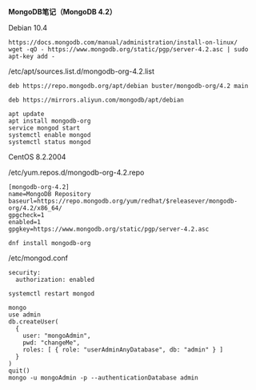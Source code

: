 **MongoDB笔记（MongoDB 4.2）**

Debian 10.4
```
https://docs.mongodb.com/manual/administration/install-on-linux/
wget -qO - https://www.mongodb.org/static/pgp/server-4.2.asc | sudo apt-key add -
```
/etc/apt/sources.list.d/mongodb-org-4.2.list
```
deb https://repo.mongodb.org/apt/debian buster/mongodb-org/4.2 main
```
```
deb https://mirrors.aliyun.com/mongodb/apt/debian
```
```
apt update
apt install mongodb-org
service mongod start
systemctl enable mongod
systemctl status mongod
```
CentOS 8.2.2004

/etc/yum.repos.d/mongodb-org-4.2.repo
```
[mongodb-org-4.2]
name=MongoDB Repository
baseurl=https://repo.mongodb.org/yum/redhat/$releasever/mongodb-org/4.2/x86_64/
gpgcheck=1
enabled=1
gpgkey=https://www.mongodb.org/static/pgp/server-4.2.asc
```
```
dnf install mongodb-org
```
/etc/mongod.conf
```
security:
  authorization: enabled
```
```
systemctl restart mongod
```
```
mongo
use admin
db.createUser(
  {
    user: "mongoAdmin",
    pwd: "changeMe",
    roles: [ { role: "userAdminAnyDatabase", db: "admin" } ]
  }
)
quit()
mongo -u mongoAdmin -p --authenticationDatabase admin
```
